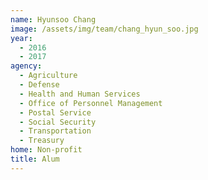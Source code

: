```yaml
---
name: Hyunsoo Chang
image: /assets/img/team/chang_hyun_soo.jpg
year:
  - 2016
  - 2017
agency:
  - Agriculture
  - Defense
  - Health and Human Services
  - Office of Personnel Management
  - Postal Service
  - Social Security
  - Transportation
  - Treasury
home: Non-profit
title: Alum
---
```


